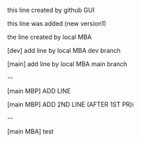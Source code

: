 this line created by github GUI

this line was added (new version1)

the line created by local MBA

[dev] add line by local MBA dev branch

[main] add line by local MBA main branch

--

[main MBP] ADD LINE

[main MBP] ADD 2ND LINE (AFTER 1ST PR)i

--

[main MBA] test

